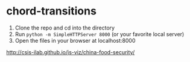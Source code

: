 chord-transitions
=================

1. Clone the repo and cd into the directory
2. Run `python -m SimpleHTTPServer 8000` (or your favorite local server)
3. Open the files in your browser at localhost:8000

http://csis-ilab.github.io/js-viz/china-food-security/
